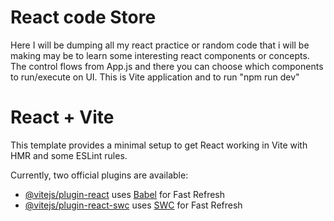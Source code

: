 # React code Store

Here I will be dumping all my react practice or random code that i will be making may be to learn some interesting react components or concepts.
The control flows from App.js and there you can choose which components to run/execute on UI.
This is Vite application and to run "npm run dev"

# React + Vite

This template provides a minimal setup to get React working in Vite with HMR and some ESLint rules.

Currently, two official plugins are available:

- [@vitejs/plugin-react](https://github.com/vitejs/vite-plugin-react/blob/main/packages/plugin-react/README.md) uses [Babel](https://babeljs.io/) for Fast Refresh
- [@vitejs/plugin-react-swc](https://github.com/vitejs/vite-plugin-react-swc) uses [SWC](https://swc.rs/) for Fast Refresh
